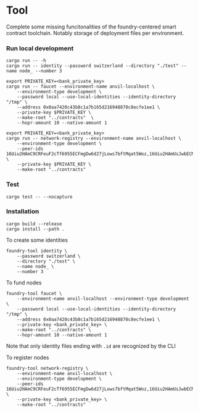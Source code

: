 # Tool

Complete some missing funcitonalities of the foundry-centered smart contract toolchain. Notably storage of deployment files per environment.

### Run local development

```
cargo run -- -h
cargo run -- identity --password switzerland --directory "./test" --name node_ --number 3
```

```
export PRIVATE_KEY=<bank_private_key>
cargo run -- faucet --environment-name anvil-localhost \
    --environment-type development \
    --password local --use-local-identities --identity-directory "/tmp" \
    --address 0x0aa7420c43b8c1a7b165d216948870c8ecfe1ee1 \
    --private-key $PRIVATE_KEY \
    --make-root "../contracts"  \
    --hopr-amount 10 --native-amount 1
```

```
export PRIVATE_KEY=<bank_private_key>
cargo run -- network-registry --environment-name anvil-localhost \
    --environment-type development \
    --peer-ids 16Uiu2HAmC9CRFeuF2cTf6955ECFmgDw6d27jLows7bftMqat5Woz,16Uiu2HAmUsJwbECMroQUC29LQZZWsYpYZx1oaM1H9DBoZHLkYn12 \
    --private-key $PRIVATE_KEY \
    --make-root "../contracts"
```

### Test

```
cargo test -- --nocapture
```

### Installation

```
cargo build --release
cargo install --path .
```

To create some identities

```
foundry-tool identity \
    --password switzerland \
    --directory "./test" \
    --name node_ \
    --number 3
```

To fund nodes

```
foundry-tool faucet \
    --environment-name anvil-localhost --environment-type development \
    --password local --use-local-identities --identity-directory "/tmp" \
    --address 0x0aa7420c43b8c1a7b165d216948870c8ecfe1ee1 \
    --private-key <bank_private_key> \
    --make-root "../contracts" \
    --hopr-amount 10 --native-amount 1
```

Note that only identity files ending with `.id` are recognized by the CLI

To register nodes

```
foundry-tool network-registry \
    --environment-name anvil-localhost \
    --environment-type development \
    --peer-ids 16Uiu2HAmC9CRFeuF2cTf6955ECFmgDw6d27jLows7bftMqat5Woz,16Uiu2HAmUsJwbECMroQUC29LQZZWsYpYZx1oaM1H9DBoZHLkYn12 \
    --private-key <bank_private_key> \
    --make-root "../contracts"
```
